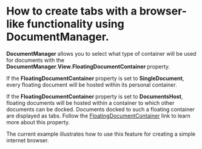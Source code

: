 # How to create tabs with a browser-like functionality using DocumentManager.


<p> <strong>DocumentManager </strong>allows you to select what type of container will be used for documents with the <strong>DocumentManager</strong>.<strong>View</strong>.<strong>FloatingDocumentContainer </strong>property. </p><p>    If the <strong>FloatingDocumentContainer </strong>property is set to <strong>SingleDocument</strong>, every floating document will be hosted within its personal container.</p><p>    If the <strong>FloatingDocumentContainer </strong>property is set to <strong>DocumentsHost</strong>, floating documents will be hosted within a container to which other documents can be docked. Documents docked to such a floating container are displayed as tabs. Follow the <a href="http://documentation.devexpress.com/#WindowsForms/DevExpressXtraBarsDocking2010ViewsBaseView_FloatingDocumentContainertopic"><u>FloatingDocumentContainer</u></a> link to learn more about this property.   </p><p>    The current example illustrates how to use this feature for creating a simple internet browser.</p>

<br/>


